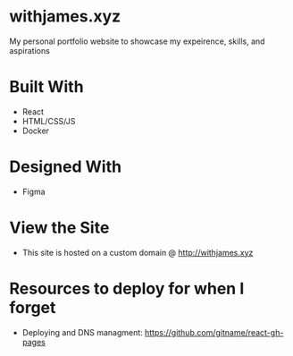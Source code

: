 # withjames.xyz

My personal portfolio website to showcase my expeirence, skills, and aspirations

# Built With

- React
- HTML/CSS/JS
- Docker

# Designed With

- Figma

# View the Site

- This site is hosted on a custom domain @ http://withjames.xyz

# Resources to deploy for when I forget

- Deploying and DNS managment: https://github.com/gitname/react-gh-pages

